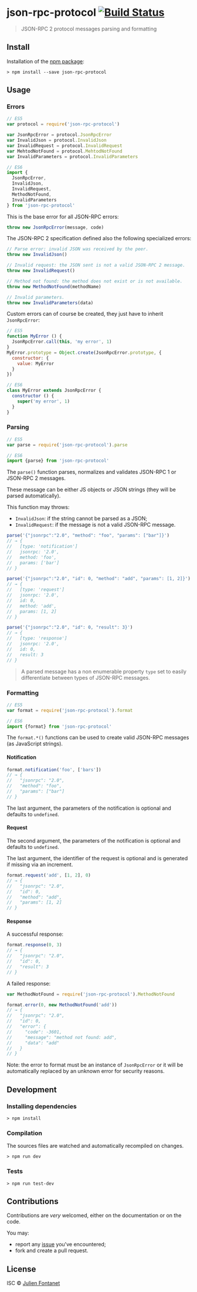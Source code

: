 # json-rpc-protocol [![Build Status](https://travis-ci.org/julien-f/js-json-rpc-protocol.png?branch=master)](https://travis-ci.org/julien-f/js-json-rpc-protocol)

> JSON-RPC 2 protocol messages parsing and formatting

## Install

Installation of the [npm package](https://npmjs.org/package/json-rpc-protocol):

```
> npm install --save json-rpc-protocol
```

## Usage

### Errors

```javascript
// ES5
var protocol = require('json-rpc-protocol')

var JsonRpcError = protocol.JsonRpcError
var InvalidJson = protocol.InvalidJson
var InvalidRequest = protocol.InvalidRequest
var MehtodNotFound = protocol.MehtodNotFound
var InvalidParameters = protocol.InvalidParameters

// ES6
import {
  JsonRpcError,
  InvalidJson,
  InvalidRequest,
  MethodNotFound,
  InvalidParameters
} from 'json-rpc-protocol'
```

This is the base error for all JSON-RPC errors:

```javascript
throw new JsonRpcError(message, code)
```

The JSON-RPC 2 specification defined also the following specialized
errors:

```javascript
// Parse error: invalid JSON was received by the peer.
throw new InvalidJson()

// Invalid request: the JSON sent is not a valid JSON-RPC 2 message.
throw new InvalidRequest()

// Method not found: the method does not exist or is not available.
throw new MethodNotFound(methodName)

// Invalid parameters.
throw new InvalidParameters(data)
```

Custom errors can of course be created, they just have to inherit
`JsonRpcError`:

```javascript
// ES5
function MyError () {
  JsonRpcError.call(this, 'my error', 1)
}
MyError.prototype = Object.create(JsonRpcError.prototype, {
  constructor: {
    value: MyError
  }
})

// ES6
class MyError extends JsonRpcError {
  constructor () {
    super('my error', 1)
  }
}
```

### Parsing

```javascript
// ES5
var parse = require('json-rpc-protocol').parse

// ES6
import {parse} from 'json-rpc-protocol'
```

The `parse()` function parses, normalizes and validates JSON-RPC 1 or
JSON-RPC 2 messages.

These message can be either JS objects or JSON strings (they will be
parsed automatically).

This function may throws:

- `InvalidJson`: if the string cannot be parsed as a JSON;
- `InvalidRequest`: if the message is not a valid JSON-RPC message.

```javascript
parse('{"jsonrpc":"2.0", "method": "foo", "params": ["bar"]}')
// → {
//   [type: 'notification']
//   jsonrpc: '2.0',
//   method: 'foo',
//   params: ['bar']
// }

parse('{"jsonrpc":"2.0", "id": 0, "method": "add", "params": [1, 2]}')
// → {
//   [type: 'request']
//   jsonrpc: '2.0',
//   id: 0,
//   method: 'add',
//   params: [1, 2]
// }

parse('{"jsonrpc":"2.0", "id": 0, "result": 3}')
// → {
//   [type: 'response']
//   jsonrpc: '2.0',
//   id: 0,
//   result: 3
// }
```

> A parsed message has a non enumerable property `type` set to easily
> differentiate between types of JSON-RPC messages.

### Formatting

```javascript
// ES5
var format = require('json-rpc-protocol').format

// ES6
import {format} from 'json-rpc-protocol'
```

The `format.*()` functions can be used to create valid JSON-RPC
messages (as JavaScript strings).

#### Notification

```javascript
format.notification('foo', ['bars'])
// → {
//   "jsonrpc": "2.0",
//   "method": "foo",
//   "params": ["bar"]
// }
```

The last argument, the parameters of the notification is optional and
defaults to `undefined`.

#### Request

The second argument, the parameters of the notification is optional and
defaults to `undefined`.

The last argument, the identifier of the request is optional and is
generated if missing via an increment.

```javascript
format.request('add', [1, 2], 0)
// → {
//   "jsonrpc": "2.0",
//   "id": 0,
//   "method": "add",
//   "params": [1, 2]
// }
```

#### Response

A successful response:

```javascript
format.response(0, 3)
// → {
//   "jsonrpc": "2.0",
//   "id": 0,
//   "result": 3
// }
```

A failed response:

```javascript
var MethodNotFound = require('json-rpc-protocol').MethodNotFound

format.error(0, new MethodNotFound('add'))
// → {
//   "jsonrpc": "2.0",
//   "id": 0,
//   "error": {
//     "code": -3601,
//     "message": "method not found: add",
//     "data": "add"
//   }
// }
```

Note: the error to format must be an instance of `JsonRpcError` or it
will be automatically replaced by an unknown error for security
reasons.

## Development

### Installing dependencies

```
> npm install
```

### Compilation

The sources files are watched and automatically recompiled on changes.

```
> npm run dev
```

### Tests

```
> npm run test-dev
```

## Contributions

Contributions are *very* welcomed, either on the documentation or on
the code.

You may:

- report any [issue](https://github.com/julien-f/js-json-rpc-protocol/issues)
  you've encountered;
- fork and create a pull request.

## License

ISC © [Julien Fontanet](http://julien.isonoe.net)
